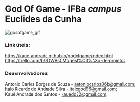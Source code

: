 # God Of Game - IFBa _campus_ Euclides da Cunha

![godofgame_gif](https://i.im.ge/2022/10/09/1GsgUr.logo1.gif)

### Link úteis: 

https://kaue-andrade.github.io/godofgame/index.html </br>
https://trello.com/b/zDWBsCMt/gest%C3%A3o-de-projetos

### Desenvolvedores: 

Antonio Carlos Borges de Souza - antoniocarlos06b@gmail.com; </br>
Ítalo Ricardo de Andrade Silva - italogod96@gmail.com; </br>
Kauê Andrade dos Santos - kauedd22@gmail.com.
